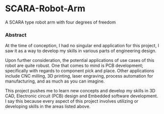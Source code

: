 # SCARA-Robot-Arm

A SCARA type robot arm with four degrees of freedom


### Abstract
At the time of conception, I had no singular end application for this project, I saw it as a way to develop my skills in various parts of engineering design. 

Upon further consideration, the potential applications of use cases of this robot are quite robust. One that comes to mind is PCB development; specifically with regards to component pick and place. Other applications include CNC milling, 3D printing, laser engraving, process automation for manufacturing, and as much as you can imagine.

This project pushes me to learn new concepts and develop my skills in 3D CAD, Electronic circuit (PCB) design and Embedded software development.
I say this because every aspect of this project involves utilizing or developing skills in the areas listed above. 
